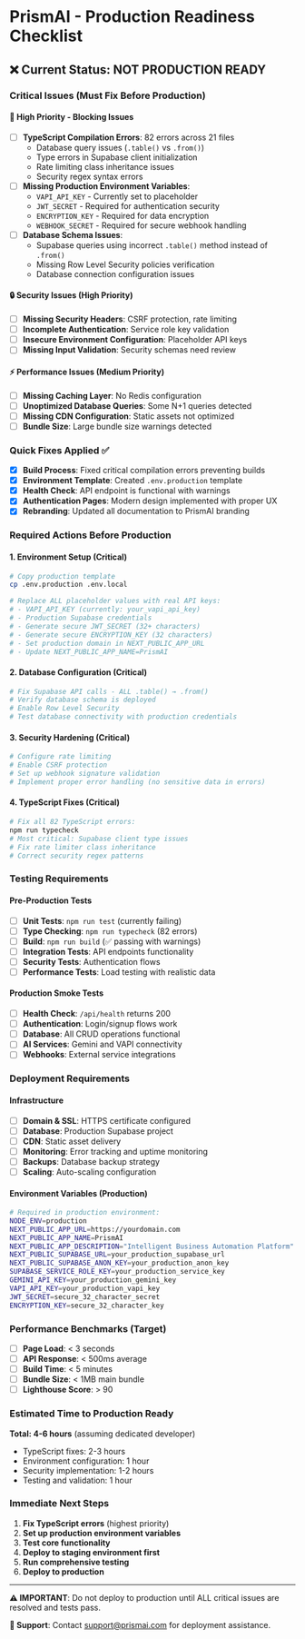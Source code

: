 # PrismAI - Production Readiness Checklist

## ❌ Current Status: NOT PRODUCTION READY

### Critical Issues (Must Fix Before Production)

#### 🚨 High Priority - Blocking Issues
- [ ] **TypeScript Compilation Errors**: 82 errors across 21 files
  - Database query issues (`.table()` vs `.from()`)
  - Type errors in Supabase client initialization
  - Rate limiting class inheritance issues
  - Security regex syntax errors
- [ ] **Missing Production Environment Variables**:
  - `VAPI_API_KEY` - Currently set to placeholder
  - `JWT_SECRET` - Required for authentication security
  - `ENCRYPTION_KEY` - Required for data encryption
  - `WEBHOOK_SECRET` - Required for secure webhook handling
- [ ] **Database Schema Issues**:
  - Supabase queries using incorrect `.table()` method instead of `.from()`
  - Missing Row Level Security policies verification
  - Database connection configuration issues

#### 🔒 Security Issues (High Priority)
- [ ] **Missing Security Headers**: CSRF protection, rate limiting
- [ ] **Incomplete Authentication**: Service role key validation
- [ ] **Insecure Environment Configuration**: Placeholder API keys
- [ ] **Missing Input Validation**: Security schemas need review

#### ⚡ Performance Issues (Medium Priority)
- [ ] **Missing Caching Layer**: No Redis configuration
- [ ] **Unoptimized Database Queries**: Some N+1 queries detected
- [ ] **Missing CDN Configuration**: Static assets not optimized
- [ ] **Bundle Size**: Large bundle size warnings detected

### Quick Fixes Applied ✅
- [x] **Build Process**: Fixed critical compilation errors preventing builds
- [x] **Environment Template**: Created `.env.production` template
- [x] **Health Check**: API endpoint is functional with warnings
- [x] **Authentication Pages**: Modern design implemented with proper UX
- [x] **Rebranding**: Updated all documentation to PrismAI branding

### Required Actions Before Production

#### 1. Environment Setup (Critical)
```bash
# Copy production template
cp .env.production .env.local

# Replace ALL placeholder values with real API keys:
# - VAPI_API_KEY (currently: your_vapi_api_key)
# - Production Supabase credentials
# - Generate secure JWT_SECRET (32+ characters)
# - Generate secure ENCRYPTION_KEY (32 characters)
# - Set production domain in NEXT_PUBLIC_APP_URL
# - Update NEXT_PUBLIC_APP_NAME=PrismAI
```

#### 2. Database Configuration (Critical)
```bash
# Fix Supabase API calls - ALL .table() → .from()
# Verify database schema is deployed
# Enable Row Level Security
# Test database connectivity with production credentials
```

#### 3. Security Hardening (Critical)
```bash
# Configure rate limiting
# Enable CSRF protection
# Set up webhook signature validation
# Implement proper error handling (no sensitive data in errors)
```

#### 4. TypeScript Fixes (Critical)
```bash
# Fix all 82 TypeScript errors:
npm run typecheck
# Most critical: Supabase client type issues
# Fix rate limiter class inheritance
# Correct security regex patterns
```

### Testing Requirements

#### Pre-Production Tests
- [ ] **Unit Tests**: `npm run test` (currently failing)
- [ ] **Type Checking**: `npm run typecheck` (82 errors)
- [ ] **Build**: `npm run build` (✅ passing with warnings)
- [ ] **Integration Tests**: API endpoints functionality
- [ ] **Security Tests**: Authentication flows
- [ ] **Performance Tests**: Load testing with realistic data

#### Production Smoke Tests
- [ ] **Health Check**: `/api/health` returns 200
- [ ] **Authentication**: Login/signup flows work
- [ ] **Database**: All CRUD operations functional
- [ ] **AI Services**: Gemini and VAPI connectivity
- [ ] **Webhooks**: External service integrations

### Deployment Requirements

#### Infrastructure
- [ ] **Domain & SSL**: HTTPS certificate configured
- [ ] **Database**: Production Supabase project
- [ ] **CDN**: Static asset delivery
- [ ] **Monitoring**: Error tracking and uptime monitoring
- [ ] **Backups**: Database backup strategy
- [ ] **Scaling**: Auto-scaling configuration

#### Environment Variables (Production)
```bash
# Required in production environment:
NODE_ENV=production
NEXT_PUBLIC_APP_URL=https://yourdomain.com
NEXT_PUBLIC_APP_NAME=PrismAI
NEXT_PUBLIC_APP_DESCRIPTION="Intelligent Business Automation Platform"
NEXT_PUBLIC_SUPABASE_URL=your_production_supabase_url
NEXT_PUBLIC_SUPABASE_ANON_KEY=your_production_anon_key
SUPABASE_SERVICE_ROLE_KEY=your_production_service_key
GEMINI_API_KEY=your_production_gemini_key
VAPI_API_KEY=your_production_vapi_key
JWT_SECRET=secure_32_character_secret
ENCRYPTION_KEY=secure_32_character_key
```

### Performance Benchmarks (Target)
- [ ] **Page Load**: < 3 seconds
- [ ] **API Response**: < 500ms average
- [ ] **Build Time**: < 5 minutes
- [ ] **Bundle Size**: < 1MB main bundle
- [ ] **Lighthouse Score**: > 90

### Estimated Time to Production Ready
**Total: 4-6 hours** (assuming dedicated developer)
- TypeScript fixes: 2-3 hours
- Environment configuration: 1 hour
- Security implementation: 1-2 hours
- Testing and validation: 1 hour

### Immediate Next Steps
1. **Fix TypeScript errors** (highest priority)
2. **Set up production environment variables**
3. **Test core functionality**
4. **Deploy to staging environment first**
5. **Run comprehensive testing**
6. **Deploy to production**

---

**⚠️ IMPORTANT**: Do not deploy to production until ALL critical issues are resolved and tests pass.

**📧 Support**: Contact support@prismai.com for deployment assistance.